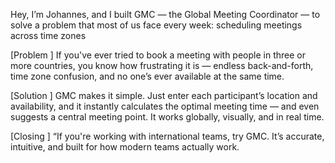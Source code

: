 Hey, I’m Johannes, and I built GMC — the Global Meeting Coordinator — to solve a problem that most of us face every week: scheduling meetings across time zones

[Problem ]
If you've ever tried to book a meeting with people in three or more countries, you know how frustrating it is — endless back-and-forth, time zone confusion, and no one’s ever available at the same time.

[Solution ]
GMC makes it simple. Just enter each participant’s location and availability, and it instantly calculates the optimal meeting time — and even suggests a central meeting point. It works globally, visually, and in real time.

[Closing ]
“If you're working with international teams, try GMC. It’s accurate, intuitive, and built for how modern teams actually work.
